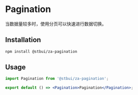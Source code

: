 # Pagination

当数据量较多时，使用分页可以快速进行数据切换。

## Installation

```sh
npm install @stbui/za-pagination
```

## Usage

```jsx
import Pagination from '@stbui/za-pagination';

export default () => <Pagination>Pagination</Pagination>;
```
